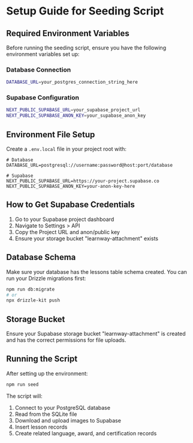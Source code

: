 # Setup Guide for Seeding Script

## Required Environment Variables

Before running the seeding script, ensure you have the following environment variables set up:

### Database Connection
```bash
DATABASE_URL=your_postgres_connection_string_here
```

### Supabase Configuration
```bash
NEXT_PUBLIC_SUPABASE_URL=your_supabase_project_url
NEXT_PUBLIC_SUPABASE_ANON_KEY=your_supabase_anon_key
```

## Environment File Setup

Create a `.env.local` file in your project root with:

```env
# Database
DATABASE_URL=postgresql://username:password@host:port/database

# Supabase
NEXT_PUBLIC_SUPABASE_URL=https://your-project.supabase.co
NEXT_PUBLIC_SUPABASE_ANON_KEY=your-anon-key-here
```

## How to Get Supabase Credentials

1. Go to your Supabase project dashboard
2. Navigate to Settings > API
3. Copy the Project URL and anon/public key
4. Ensure your storage bucket "learnway-attachment" exists

## Database Schema

Make sure your database has the lessons table schema created. You can run your Drizzle migrations first:

```bash
npm run db:migrate
# or
npx drizzle-kit push
```

## Storage Bucket

Ensure your Supabase storage bucket "learnway-attachment" is created and has the correct permissions for file uploads.

## Running the Script

After setting up the environment:

```bash
npm run seed
```

The script will:
1. Connect to your PostgreSQL database
2. Read from the SQLite file
3. Download and upload images to Supabase
4. Insert lesson records
5. Create related language, award, and certification records 